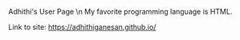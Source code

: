 Adhithi's User Page \n
My favorite programming language is HTML.


Link to site: https://adhithiganesan.github.io/

